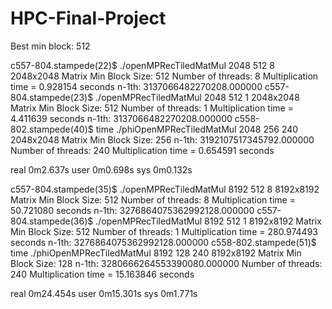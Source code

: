 # HPC-Final-Project


Best min block: 512

c557-804.stampede(22)$ ./openMPRecTiledMatMul 2048 512 8
2048x2048 Matrix
Min Block Size: 512
Number of threads: 8
Multiplication time = 0.928154 seconds
n-1th: 3137066482270208.000000
c557-804.stampede(23)$ ./openMPRecTiledMatMul 2048 512 1
2048x2048 Matrix
Min Block Size: 512
Number of threads: 1
Multiplication time = 4.411639 seconds
n-1th: 3137066482270208.000000
c558-802.stampede(40)$ time ./phiOpenMPRecTiledMatMul 2048 256 240
2048x2048 Matrix
Min Block Size: 256
n-1th: 3192107517345792.000000
Number of threads: 240
Multiplication time = 0.654591 seconds

real	0m2.637s
user	0m0.698s
sys	0m0.132s


c557-804.stampede(35)$ ./openMPRecTiledMatMul 8192 512 8
8192x8192 Matrix
Min Block Size: 512
Number of threads: 8
Multiplication time = 50.721080 seconds
n-1th: 3276864075362992128.000000
c557-804.stampede(36)$ ./openMPRecTiledMatMul 8192 512 1
8192x8192 Matrix
Min Block Size: 512
Number of threads: 1
Multiplication time = 280.974493 seconds
n-1th: 3276864075362992128.000000
c558-802.stampede(51)$ time ./phiOpenMPRecTiledMatMul 8192 128 240
8192x8192 Matrix
Min Block Size: 128
n-1th: 3280666264553390080.000000
Number of threads: 240
Multiplication time = 15.163846 seconds

real	0m24.454s
user	0m15.301s
sys	0m1.771s

